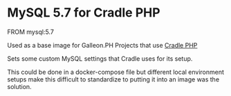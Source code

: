 MySQL 5.7 for Cradle PHP
============

FROM mysql:5.7

Used as a base image for Galleon.PH Projects that use [Cradle PHP](https://cradlephp.github.io/)

Sets some custom MySQL settings that Cradle uses for its setup.

This could be done in a docker-compose file but different local environment setups make this difficult to standardize to putting it into an image was the solution.

